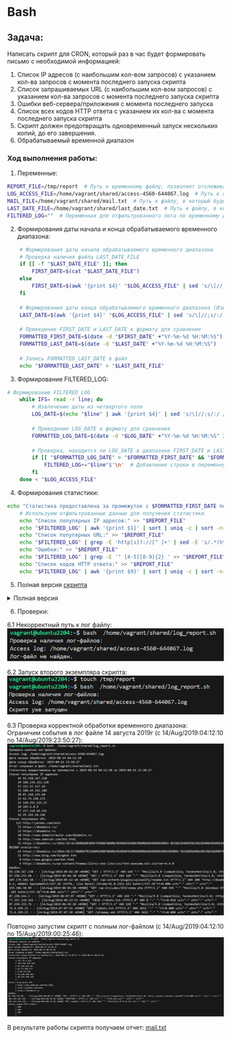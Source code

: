 # Bash

## Задача:
Написать скрипт для CRON, который раз в час будет формировать письмо с необходимой информацией:
1. Список IP адресов (с наибольшим кол-вом запросов) с указанием кол-ва запросов с
момента последнего запуска скрипта
2. Список запрашиваемых URL (с наибольшим кол-вом запросов) с указанием кол-ва
запросов с момента последнего запуска скрипта
3. Ошибки веб-сервера/приложения c момента последнего запуска
4. Список всех кодов HTTP ответа с указанием их кол-ва с момента последнего запуска
скрипта
5. Скрипт должен предотвращать одновременный запуск нескольких копий, до его
завершения.
6. Обрабатываемый временной диапазон

### Ход выполнения работы:
1.  Переменные:
```bash
REPORT_FILE=/tmp/report  # Путь к временному файлу, позволяет отслеживать запуск второго экземпляра скрипта
LOG_ACCESS_FILE=/home/vagrant/shared/access-4560-644067.log  # Путь к логу
MAIL_FILE=/home/vagrant/shared/mail.txt  # Путь к файлу, в который будет записан отчет
LAST_DATE_FILE=/home/vagrant/shared/last_date.txt  # Путь к файлу, в который будет записан LAST_DATE
FILTERED_LOG=""  # Переменная для отфильтрованного лога по временному диапазону
```
2. Формирования даты начала и конца обрабатываемого временного диапазона:
```bash
    # Формирования даты начала обрабатываемого временного диапазона
    # Проверка наличия файла LAST_DATE_FILE
    if [[ -f "$LAST_DATE_FILE" ]]; then
        FIRST_DATE=$(cat "$LAST_DATE_FILE")
    else
        FIRST_DATE=$(awk '{print $4}' "$LOG_ACCESS_FILE" | sed 's/\[//;s/:/ /;s/\//-/g' | sort | head -n 1)  # Извлечение первой даты из лог-файла
    fi

    # Формирования даты конца обрабатываемого временного диапазона (Извлечение последней даты из лог-файла)
    LAST_DATE=$(awk '{print $4}' "$LOG_ACCESS_FILE" | sed 's/\[//;s/:/ /;s/\//-/g' | sort | tail -n 1)

    # Приведение FIRST_DATE и LAST_DATE к формату для сравнения
    FORMATTED_FIRST_DATE=$(date -d "$FIRST_DATE" +"%Y-%m-%d %H:%M:%S")
    FORMATTED_LAST_DATE=$(date -d "$LAST_DATE" +"%Y-%m-%d %H:%M:%S")

    # Запись FORMATTED_LAST_DATE в файл
    echo "$FORMATTED_LAST_DATE" > "$LAST_DATE_FILE"
```

3. Формирование FILTERED_LOG:
```bash
# Формирование FILTERED_LOG
    while IFS= read -r line; do
        # Извлечение даты из четвертого поля
        LOG_DATE=$(echo "$line" | awk '{print $4}' | sed 's/\[//;s/:/ /;s/\//-/g')

        # Приведение LOG_DATE к формату для сравнения
        FORMATTED_LOG_DATE=$(date -d "$LOG_DATE" +"%Y-%m-%d %H:%M:%S" 2>/dev/null)

        # Проверка, находится ли LOG_DATE в диапазоне FIRST_DATE и LAST_DATE
        if [[ "$FORMATTED_LOG_DATE" > "$FORMATTED_FIRST_DATE" && "$FORMATTED_LOG_DATE" < "$FORMATTED_LAST_DATE" ]]; then
            FILTERED_LOG+="$line"$'\n'  # Добавление строки в переменную FILTERED_LOG
        fi
    done < "$LOG_ACCESS_FILE"
```

4. Формирования статистики:
```bash
echo "Статистика предоставлена за промежуток с $FORMATTED_FIRST_DATE по $FORMATTED_LAST_DATE" >> "$REPORT_FILE"
    # Используем отфильтрованные данные для получения статистики
    echo "Список популярных IP адресов:" >> "$REPORT_FILE"
    echo "$FILTERED_LOG" | awk '{print $1}' | sort | uniq -c | sort -nr | head -n 10 >> "$REPORT_FILE"
    echo "Список популярных URL:" >> "$REPORT_FILE"
    echo "$FILTERED_LOG" | grep -E 'http[s]?://[^ ]+' | sed -E 's/.*(http[s]?:\/\/[^ ";\)]+).*/\1/' | sort | uniq -c | sort -nr | head -n 10 >> "$REPORT_FILE"
    echo "Ошибки:" >> "$REPORT_FILE"
    echo "$FILTERED_LOG" | grep -E '" [4-5][0-9]{2} ' >> "$REPORT_FILE"
    echo "Список кодов HTTP ответа:" >> "$REPORT_FILE"
    echo "$FILTERED_LOG" | awk '{print $9}' | sort | uniq -c | sort -nr >> "$REPORT_FILE"
```

5. Полная версия [скрипта](shared/log_report.sh)
<details>
 <summary>Полная версия</summary>

```bash
 #!/bin/bash

REPORT_FILE=/tmp/report  # Путь к временному файлу, позволяет отслеживать запуск второго экземпляра скрипта
LOG_ACCESS_FILE=/home/vagrant/shared/access-4560-644067.log  # Путь к логу
MAIL_FILE=/home/vagrant/shared/mail.txt  # Путь к файлу, в который будет записан отчет
LAST_DATE_FILE=/home/vagrant/shared/last_date.txt  # Путь к файлу, в который будет записан LAST_DATE
FILTERED_LOG=""  # Переменная для отфильтрованного лога

function parse_log() {
    # Формирования даты начала обрабатываемого временного диапазона
    # Проверка наличия файла LAST_DATE_FILE
    if [[ -f "$LAST_DATE_FILE" ]]; then
        FIRST_DATE=$(cat "$LAST_DATE_FILE")
    else
        FIRST_DATE=$(awk '{print $4}' "$LOG_ACCESS_FILE" | sed 's/\[//;s/:/ /;s/\//-/g' | sort | head -n 1)  # Извлечение первой даты из лог-файла
    fi

    # Формирования даты конца обрабатываемого временного диапазона (Извлечение последней даты из лог-файла)
    LAST_DATE=$(awk '{print $4}' "$LOG_ACCESS_FILE" | sed 's/\[//;s/:/ /;s/\//-/g' | sort | tail -n 1)

    # Приведение FIRST_DATE и LAST_DATE к формату для сравнения
    FORMATTED_FIRST_DATE=$(date -d "$FIRST_DATE" +"%Y-%m-%d %H:%M:%S")
    FORMATTED_LAST_DATE=$(date -d "$LAST_DATE" +"%Y-%m-%d %H:%M:%S")

    # Запись FORMATTED_LAST_DATE в файл
    echo "$FORMATTED_LAST_DATE" > "$LAST_DATE_FILE"

    echo "Дата начала обработки: $FORMATTED_FIRST_DATE"
    echo "Дата конца обработки: $FORMATTED_LAST_DATE"

    # Формирование FILTERED_LOG
    while IFS= read -r line; do
        # Извлечение даты из четвертого поля
        LOG_DATE=$(echo "$line" | awk '{print $4}' | sed 's/\[//;s/:/ /;s/\//-/g')

        # Приведение LOG_DATE к формату для сравнения
        FORMATTED_LOG_DATE=$(date -d "$LOG_DATE" +"%Y-%m-%d %H:%M:%S" 2>/dev/null)

        # Проверка, находится ли LOG_DATE в диапазоне FIRST_DATE и LAST_DATE
        if [[ "$FORMATTED_LOG_DATE" > "$FORMATTED_FIRST_DATE" && "$FORMATTED_LOG_DATE" < "$FORMATTED_LAST_DATE" ]]; then
            FILTERED_LOG+="$line"$'\n'  # Добавление строки в переменную FILTERED_LOG
        fi
    done < "$LOG_ACCESS_FILE"

    # Вывод отфильтрованного лога (для отладки)
    # echo -e "Отфильтрованный лог:\n$FILTERED_LOG"

    echo "Статистика предоставлена за промежуток с $FORMATTED_FIRST_DATE по $FORMATTED_LAST_DATE" >> "$REPORT_FILE"
    # Используем отфильтрованные данные для получения статистики
    echo "Список популярных IP адресов:" >> "$REPORT_FILE"
    echo "$FILTERED_LOG" | awk '{print $1}' | sort | uniq -c | sort -nr | head -n 10 >> "$REPORT_FILE"
    echo "Список популярных URL:" >> "$REPORT_FILE"
    echo "$FILTERED_LOG" | grep -E 'http[s]?://[^ ]+' | sed -E 's/.*(http[s]?:\/\/[^ ";\)]+).*/\1/' | sort | uniq -c | sort -nr | head -n 10 >> "$REPORT_FILE"
    echo "Ошибки:" >> "$REPORT_FILE"
    echo "$FILTERED_LOG" | grep -E '" [4-5][0-9]{2} ' >> "$REPORT_FILE"
    echo "Список кодов HTTP ответа:" >> "$REPORT_FILE"
    echo "$FILTERED_LOG" | awk '{print $9}' | sort | uniq -c | sort -nr >> "$REPORT_FILE"
}

echo "Проверка наличия лог-файлов:"
echo "Access log: $LOG_ACCESS_FILE"

if [ -e "$REPORT_FILE" ]; then
    echo 'Скрипт уже запущен'
    exit 1
else
    > "$REPORT_FILE"
    if [[ -f "$LOG_ACCESS_FILE" ]]; then
        parse_log
        # Записываем отчет в файл mail
        cp "$REPORT_FILE" "$MAIL_FILE"
        echo "Отчет сохранен в файл: $MAIL_FILE"
        rm "$REPORT_FILE"
    else
        echo "Лог-файл не найден."
        exit 1
    fi
fi

# Вывод отчета:
cat $MAIL_FILE
```
 </details>

6. Проверки:  

6.1 Некорректный путь к лог файлу:  
![screen01](screen01.PNG)  

6.2 Запуск второго экземпляра скрипта:  
![screen02](screen02.PNG)  

6.3 Проверка корректной обработки временного диапазона:  
Ограничим события в лог файле 14 августа 2019г (с 14/Aug/2019:04:12:10 по 14/Aug/2019:23:50:27):  
![screen03](screen03.PNG)  

Повторно запустим скрипт с полным лог-файлом (с 14/Aug/2019:04:12:10 по 15/Aug/2019:00:25:46):  
![screen04](screen04.PNG)  

В результате работы скрипта получаем отчет:
[mail.txt](shared/mail.txt) 
